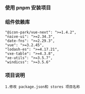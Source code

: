 ### 使用 pnpm 安装项目

### 组件依赖库

```
"@icon-park/vue-next": ">=1.4.2",
"naive-ui": ">=2.34.3",
"date-fns": ">=2.29.3",
"vue": ">=3.2.45",
"lodash-es": ">=4.17.21",
"vxe-table": ">=4.3.8",
"xe-utils": ">=3.5.7",
"windicss": ">=3.5.6"

```

### 项目说明

```
1.修改 package.json和 stores 项目名称

```
